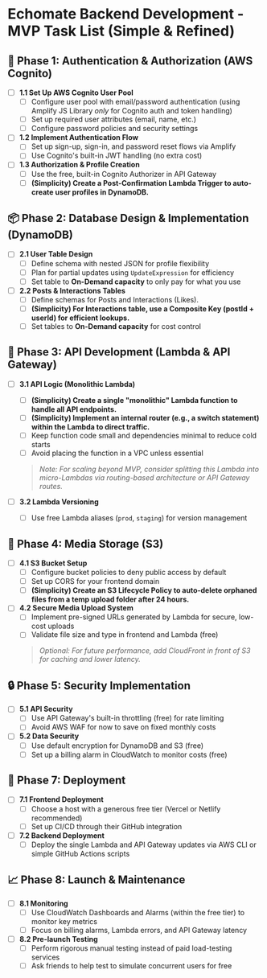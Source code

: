# Echomate Backend Development - MVP Task List (Simple & Refined)

## 🔐 Phase 1: Authentication & Authorization (AWS Cognito)
- [ ] **1.1 Set Up AWS Cognito User Pool**
  - [ ] Configure user pool with email/password authentication (using Amplify JS Library *only* for Cognito auth and token handling)
  - [ ] Set up required user attributes (email, name, etc.)
  - [ ] Configure password policies and security settings

- [ ] **1.2 Implement Authentication Flow**
  - [ ] Set up sign-up, sign-in, and password reset flows via Amplify
  - [ ] Use Cognito's built-in JWT handling (no extra cost)

- [ ] **1.3 Authorization & Profile Creation**
  - [ ] Use the free, built-in Cognito Authorizer in API Gateway
  - [ ] **(Simplicity) Create a Post-Confirmation Lambda Trigger to auto-create user profiles in DynamoDB.**

## 📦 Phase 2: Database Design & Implementation (DynamoDB)
- [ ] **2.1 User Table Design**
  - [ ] Define schema with nested JSON for profile flexibility
  - [ ] Plan for partial updates using `UpdateExpression` for efficiency
  - [ ] Set table to **On-Demand capacity** to only pay for what you use

- [ ] **2.2 Posts & Interactions Tables**
  - [ ] Define schemas for Posts and Interactions (Likes).
  - [ ] **(Simplicity) For Interactions table, use a Composite Key (postId + userId) for efficient lookups.**
  - [ ] Set tables to **On-Demand capacity** for cost control

## 🔄 Phase 3: API Development (Lambda & API Gateway)
- [ ] **3.1 API Logic (Monolithic Lambda)**
  - [ ] **(Simplicity) Create a single "monolithic" Lambda function to handle all API endpoints.**
  - [ ] **(Simplicity) Implement an internal router (e.g., a switch statement) within the Lambda to direct traffic.**
  - [ ] Keep function code small and dependencies minimal to reduce cold starts
  - [ ] Avoid placing the function in a VPC unless essential
  > *Note: For scaling beyond MVP, consider splitting this Lambda into micro-Lambdas via routing-based architecture or API Gateway routes.*

- [ ] **3.2 Lambda Versioning**
  - [ ] Use free Lambda aliases (`prod`, `staging`) for version management

## 📸 Phase 4: Media Storage (S3)
- [ ] **4.1 S3 Bucket Setup**
  - [ ] Configure bucket policies to deny public access by default
  - [ ] Set up CORS for your frontend domain
  - [ ] **(Simplicity) Create an S3 Lifecycle Policy to auto-delete orphaned files from a temp upload folder after 24 hours.**

- [ ] **4.2 Secure Media Upload System**
  - [ ] Implement pre-signed URLs generated by Lambda for secure, low-cost uploads
  - [ ] Validate file size and type in frontend and Lambda (free)
  > *Optional: For future performance, add CloudFront in front of S3 for caching and lower latency.*

## 🔒 Phase 5: Security Implementation
- [ ] **5.1 API Security**
  - [ ] Use API Gateway's built-in throttling (free) for rate limiting
  - [ ] Avoid AWS WAF for now to save on fixed monthly costs

- [ ] **5.2 Data Security**
  - [ ] Use default encryption for DynamoDB and S3 (free)
  - [ ] Set up a billing alarm in CloudWatch to monitor costs (free)

## 🚀 Phase 7: Deployment
- [ ] **7.1 Frontend Deployment**
  - [ ] Choose a host with a generous free tier (Vercel or Netlify recommended)
  - [ ] Set up CI/CD through their GitHub integration

- [ ] **7.2 Backend Deployment**
  - [ ] Deploy the single Lambda and API Gateway updates via AWS CLI or simple GitHub Actions scripts

## 📈 Phase 8: Launch & Maintenance
- [ ] **8.1 Monitoring**
  - [ ] Use CloudWatch Dashboards and Alarms (within the free tier) to monitor key metrics
  - [ ] Focus on billing alarms, Lambda errors, and API Gateway latency

- [ ] **8.2 Pre-launch Testing**
  - [ ] Perform rigorous manual testing instead of paid load-testing services
  - [ ] Ask friends to help test to simulate concurrent users for free
